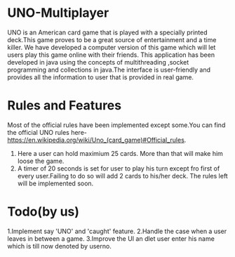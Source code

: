 # UNO-Multiplayer
UNO is an American card game that is played with a specially printed deck.This game proves to be a great source of entertainment and a time killer. We have developed a computer version of this game which will let users play this game online with their friends. This application has been developed in java using the concepts of multithreading ,socket programming and collections in java.The interface is user-friendly and provides all the information to user that is provided in real game.

# Rules and Features
Most of the official rules have been implemented except some.You can find the official UNO rules here- 
https://en.wikipedia.org/wiki/Uno_(card_game)#Official_rules.
1. Here a user can hold maximium 25 cards. More than that will make him loose the game.
2. A timer of 20 seconds is set for user to play his turn except fro first of every user.Failing to do so will add 2 cards to his/her deck.
The rules left will be implemented soon.

# Todo(by us)
1.Implement say 'UNO' and 'caught' feature.
2.Handle the case when a user leaves in between a game.
3.Improve the UI an dlet user enter his name which is till now denoted by userno.


